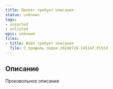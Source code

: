 ```yaml
---
title: Проект требует описания
status: unknown
tags:
- unsorted
- unlisted
epic: unknown
files:
- title: Файл требует описания
  file: 3_профиль лодки.20240728-145147.FCStd
---
```



## Описание

Произвольное описание
